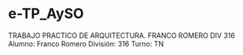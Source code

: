 # e-TP_AySO
TRABAJO PRACTICO DE ARQUITECTURA. FRANCO ROMERO DIV 316
Alumno: Franco Romero
División: 316
Turno: TN
